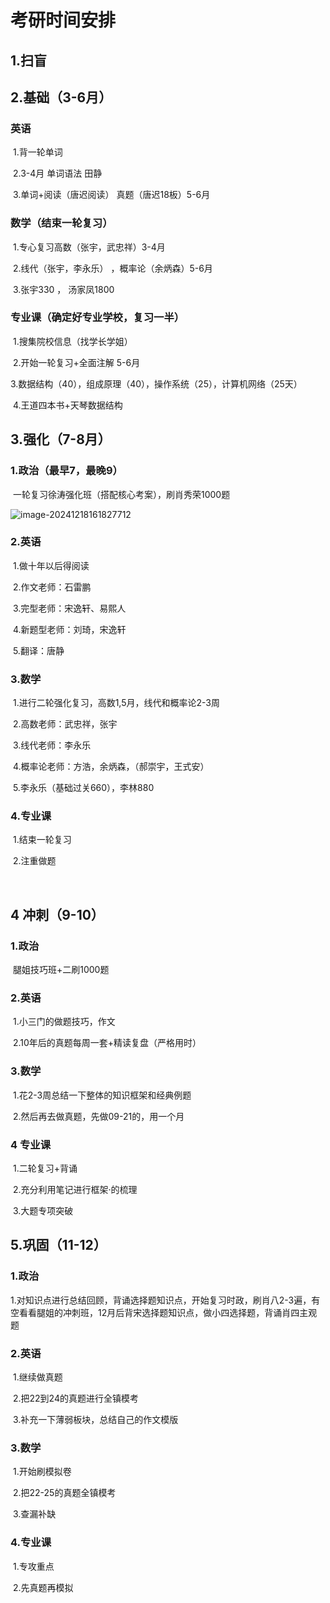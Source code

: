 # 考研时间安排

## 1.扫盲

## 2.基础（3-6月）

### 	英语

​			1.背一轮单词

​			2.3-4月 单词语法 田静

​			3.单词+阅读（唐迟阅读） 真题（唐迟18板）5-6月

### 	数学（结束一轮复习）

​			1.专心复习高数（张宇，武忠祥）3-4月	

​			2.线代（张宇，李永乐） ，概率论（余炳森）5-6月	

​			3.张宇330 ， 汤家凤1800

### 	专业课（确定好专业学校，复习一半）

​			1.搜集院校信息（找学长学姐）

​			2.开始一轮复习+全面注解 5-6月

​			3.数据结构（40），组成原理（40），操作系统（25），计算机网络（25天）

​			4.王道四本书+天琴数据结构

## 3.强化（7-8月）

### 	1.政治（最早7，最晚9）

​			一轮复习徐涛强化班（搭配核心考案），刷肖秀荣1000题

![image-20241218161827712](C:\Users\27545\AppData\Roaming\Typora\typora-user-images\image-20241218161827712.png)

### 	2.英语

​			1.做十年以后得阅读

​			2.作文老师：石雷鹏

​			3.完型老师：宋逸轩、易熙人

​			4.新题型老师：刘琦，宋逸轩

​			5.翻译：唐静

### 	3.数学

​		1.进行二轮强化复习，高数1,5月，线代和概率论2-3周

​		2.高数老师：武忠祥，张宇

​		3.线代老师：李永乐

​		4.概率论老师：方浩，余炳森，（郝崇宇，王式安）

​		5.李永乐（基础过关660），李林880

### 	4.专业课

​			1.结束一轮复习

​			2.注重做题

​			

## 4 冲刺（9-10）

### 		1.政治

​				腿姐技巧班+二刷1000题

### 		2.英语

​				1.小三门的做题技巧，作文

​				2.10年后的真题每周一套+精读复盘（严格用时）

### 		3.数学

​				1.花2-3周总结一下整体的知识框架和经典例题

​				2.然后再去做真题，先做09-21的，用一个月

### 		4 专业课

​				1.二轮复习+背诵

​				2.充分利用笔记进行框架·的梳理

​				3.大题专项突破

## 5.巩固（11-12）

### 		1.政治

​					1.对知识点进行总结回顾，背诵选择题知识点，开始复习时政，刷肖八2-3遍，有空看看腿姐的冲刺班，12月后背宋选择题知识点，做小四选择题，背诵肖四主观题

### 		2.英语

​					1.继续做真题

​					2.把22到24的真题进行全镇模考

​					3.补充一下薄弱板块，总结自己的作文模版

### 		3.数学

​					1.开始刷模拟卷

​					2.把22-25的真题全镇模考

​					3.查漏补缺

### 		4.专业课

​					1.专攻重点

​					2.先真题再模拟



​		

​			

​			

​	

